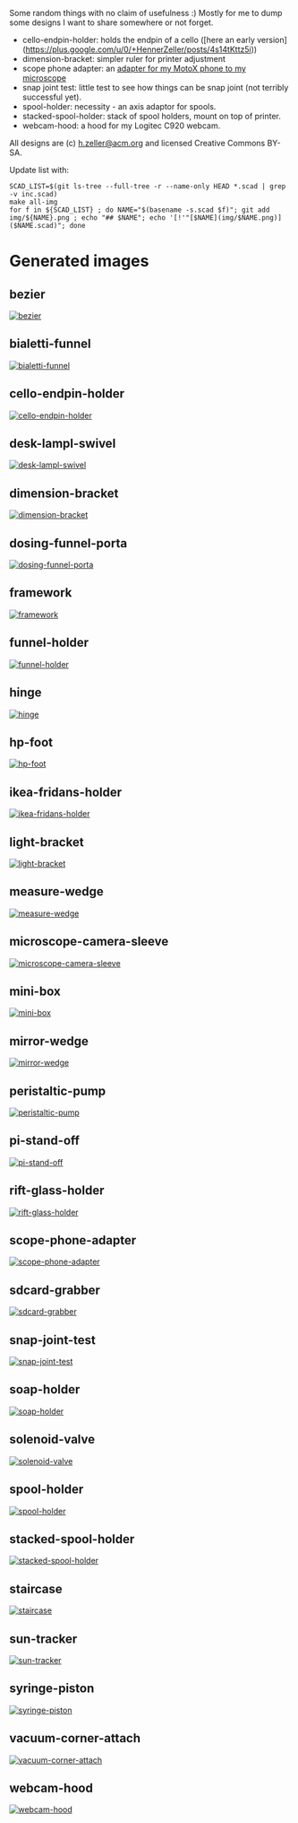 Some random things with no claim of usefulness :) Mostly for me to dump
some designs I want to share somewhere or not forget.

   - cello-endpin-holder: holds the endpin of a cello ([here an early version] (https://plus.google.com/u/0/+HennerZeller/posts/4s14tKttz5i))
   - dimension-bracket: simpler ruler for printer adjustment
   - scope phone adapter: an [adapter for my MotoX phone to my microscope](https://plus.google.com/u/0/+HennerZeller/posts/9eWFhvYqgtb)
   - snap joint test: little test to see how things can be snap joint (not
     terribly successful yet).
   - spool-holder: necessity - an axis adaptor for spools.
   - stacked-spool-holder: stack of spool holders, mount on top of printer.
   - webcam-hood: a hood for my Logitec C920 webcam.

All designs are (c) h.zeller@acm.org and licensed Creative Commons BY-SA.

Update list with:

```
SCAD_LIST=$(git ls-tree --full-tree -r --name-only HEAD *.scad | grep -v inc.scad)
make all-img
for f in ${SCAD_LIST} ; do NAME="$(basename -s.scad $f)"; git add img/${NAME}.png ; echo "## $NAME"; echo '[!'"[$NAME](img/$NAME.png)]($NAME.scad)"; done
```

# Generated images
## bezier
[![bezier](img/bezier.png)](bezier.scad)
## bialetti-funnel
[![bialetti-funnel](img/bialetti-funnel.png)](bialetti-funnel.scad)
## cello-endpin-holder
[![cello-endpin-holder](img/cello-endpin-holder.png)](cello-endpin-holder.scad)
## desk-lampl-swivel
[![desk-lampl-swivel](img/desk-lampl-swivel.png)](desk-lampl-swivel.scad)
## dimension-bracket
[![dimension-bracket](img/dimension-bracket.png)](dimension-bracket.scad)
## dosing-funnel-porta
[![dosing-funnel-porta](img/dosing-funnel-porta.png)](dosing-funnel-porta.scad)
## framework
[![framework](img/framework.png)](framework.scad)
## funnel-holder
[![funnel-holder](img/funnel-holder.png)](funnel-holder.scad)
## hinge
[![hinge](img/hinge.png)](hinge.scad)
## hp-foot
[![hp-foot](img/hp-foot.png)](hp-foot.scad)
## ikea-fridans-holder
[![ikea-fridans-holder](img/ikea-fridans-holder.png)](ikea-fridans-holder.scad)
## light-bracket
[![light-bracket](img/light-bracket.png)](light-bracket.scad)
## measure-wedge
[![measure-wedge](img/measure-wedge.png)](measure-wedge.scad)
## microscope-camera-sleeve
[![microscope-camera-sleeve](img/microscope-camera-sleeve.png)](microscope-camera-sleeve.scad)
## mini-box
[![mini-box](img/mini-box.png)](mini-box.scad)
## mirror-wedge
[![mirror-wedge](img/mirror-wedge.png)](mirror-wedge.scad)
## peristaltic-pump
[![peristaltic-pump](img/peristaltic-pump.png)](peristaltic-pump.scad)
## pi-stand-off
[![pi-stand-off](img/pi-stand-off.png)](pi-stand-off.scad)
## rift-glass-holder
[![rift-glass-holder](img/rift-glass-holder.png)](rift-glass-holder.scad)
## scope-phone-adapter
[![scope-phone-adapter](img/scope-phone-adapter.png)](scope-phone-adapter.scad)
## sdcard-grabber
[![sdcard-grabber](img/sdcard-grabber.png)](sdcard-grabber.scad)
## snap-joint-test
[![snap-joint-test](img/snap-joint-test.png)](snap-joint-test.scad)
## soap-holder
[![soap-holder](img/soap-holder.png)](soap-holder.scad)
## solenoid-valve
[![solenoid-valve](img/solenoid-valve.png)](solenoid-valve.scad)
## spool-holder
[![spool-holder](img/spool-holder.png)](spool-holder.scad)
## stacked-spool-holder
[![stacked-spool-holder](img/stacked-spool-holder.png)](stacked-spool-holder.scad)
## staircase
[![staircase](img/staircase.png)](staircase.scad)
## sun-tracker
[![sun-tracker](img/sun-tracker.png)](sun-tracker.scad)
## syringe-piston
[![syringe-piston](img/syringe-piston.png)](syringe-piston.scad)
## vacuum-corner-attach
[![vacuum-corner-attach](img/vacuum-corner-attach.png)](vacuum-corner-attach.scad)
## webcam-hood
[![webcam-hood](img/webcam-hood.png)](webcam-hood.scad)
